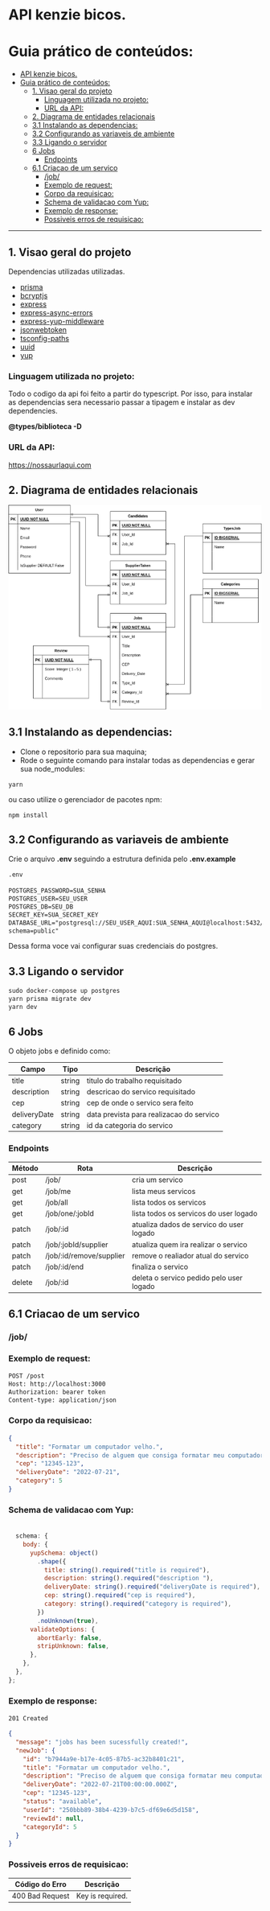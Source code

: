 <!--
    Documento reservado para documentacao das rotas:
        3 - Jobs
        4 - Review
 -->

# API kenzie bicos.

# Guia prático de conteúdos:

- [API kenzie bicos.](#api-kenzie-bicos)
- [Guia prático de conteúdos:](#guia-prático-de-conteúdos)
  - [1. Visao geral do projeto](#1-visao-geral-do-projeto)
    - [Linguagem utilizada no projeto:](#linguagem-utilizada-no-projeto)
    - [URL da API:](#url-da-api)
  - [2. Diagrama de entidades relacionais](#2-diagrama-de-entidades-relacionais)
  - [3.1 Instalando as dependencias:](#31-instalando-as-dependencias)
  - [3.2 Configurando as variaveis de ambiente](#32-configurando-as-variaveis-de-ambiente)
  - [3.3 Ligando o servidor](#33-ligando-o-servidor)
  - [6 Jobs](#6-jobs)
    - [Endpoints](#endpoints)
  - [6.1 Criacao de um servico](#61-criacao-de-um-servico)
    - [/job/](#job)
    - [Exemplo de request:](#exemplo-de-request)
    - [Corpo da requisicao:](#corpo-da-requisicao)
    - [Schema de validacao com Yup:](#schema-de-validacao-com-yup)
    - [Exemplo de response:](#exemplo-de-response)
    - [Possiveis erros de requisicao:](#possiveis-erros-de-requisicao)

---

## 1. Visao geral do projeto

Dependencias utilizadas utilizadas.

- [prisma](https://www.prisma.io/docs/getting-started/quickstart)
- [bcryptjs](https://www.npmjs.com/package/bcryptjs)
- [express](https://expressjs.com/pt-br/)
- [express-async-errors](https://www.npmjs.com/package/express-async-errors)
- [express-yup-middleware](https://www.npmjs.com/package/express-yup-middleware)
- [jsonwebtoken](https://www.npmjs.com/package/jsonwebtoken)
- [tsconfig-paths](https://www.npmjs.com/package/tsconfig-paths)
- [uuid](https://www.npmjs.com/package/uuid)
- [yup](https://www.npmjs.com/package/yup)

### Linguagem utilizada no projeto:

Todo o codigo da api foi feito a partir do typescript. Por isso, para instalar as dependencias sera necessario passar a tipagem e instalar as dev dependencies.

**@types/biblioteca -D**

### URL da API:

https://nossaurlaqui.com

## 2. Diagrama de entidades relacionais

![DER](DigramsCapstone.drawio.png)

## 3.1 Instalando as dependencias:

- Clone o repositorio para sua maquina;
- Rode o seguinte comando para instalar todas as dependencias e gerar sua node_modules:

```shell
yarn
```

ou caso utilize o gerenciador de pacotes npm:

```shell
npm install
```

## 3.2 Configurando as variaveis de ambiente

Crie o arquivo **.env** seguindo a estrutura definida pelo **.env.example**

```
.env

POSTGRES_PASSWORD=SUA_SENHA
POSTGRES_USER=SEU_USER
POSTGRES_DB=SEU_DB
SECRET_KEY=SUA_SECRET_KEY
DATABASE_URL="postgresql://SEU_USER_AQUI:SUA_SENHA_AQUI@localhost:5432/SEU_DB_AQUI?schema=public"
```

Dessa forma voce vai configurar suas credenciais do postgres.

## 3.3 Ligando o servidor

```
sudo docker-compose up postgres
yarn prisma migrate dev
yarn dev
```

## 6 Jobs

O objeto jobs e definido como:

| Campo        | Tipo   | Descrição                                |
| ------------ | ------ | ---------------------------------------- |
| title        | string | titulo do trabalho requisitado           |
| description  | string | descricao do servico requisitado         |
| cep          | string | cep de onde o servico sera feito         |
| deliveryDate | string | data prevista para realizacao do servico |
| category     | string | id da categoria do servico               |

### Endpoints

| Método | Rota                     | Descrição                                |
| ------ | ------------------------ | ---------------------------------------- |
| post   | /job/                    | cria um servico                          |
| get    | /job/me                  | lista meus servicos                      |
| get    | /job/all                 | lista todos os servicos                  |
| get    | /job/one/:jobId          | lista todos os servicos do user logado   |
| patch  | /job/:id                 | atualiza dados de servico do user logado |
| patch  | /job/:jobId/supplier     | atualiza quem ira realizar o servico     |
| patch  | /job/:id/remove/supplier | remove o realiador atual do servico      |
| patch  | /job/:id/end             | finaliza o servico                       |
| delete | /job/:id                 | deleta o servico pedido pelo user logado |

## 6.1 Criacao de um servico

### /job/

### Exemplo de request:

```
POST /post
Host: http://localhost:3000
Authorization: bearer token
Content-type: application/json
```

### Corpo da requisicao:

```json
{
  "title": "Formatar um computador velho.",
  "description": "Preciso de alguem que consiga formatar meu computador e instalar o windows 11 nele.",
  "cep": "12345-123",
  "deliveryDate": "2022-07-21",
  "category": 5
}
```

### Schema de validacao com Yup:

```javascript

  schema: {
    body: {
      yupSchema: object()
        .shape({
          title: string().required("title is required"),
          description: string().required("description "),
          deliveryDate: string().required("deliveryDate is required"),
          cep: string().required("cep is required"),
          category: string().required("category is required"),
        })
        .noUnknown(true),
      validateOptions: {
        abortEarly: false,
        stripUnknown: false,
      },
    },
  },
};
```

### Exemplo de response:

```
201 Created
```

```json
{
  "message": "jobs has been sucessfully created!",
  "newJob": {
    "id": "b7944a9e-b17e-4c05-87b5-ac32b8401c21",
    "title": "Formatar um computador velho.",
    "description": "Preciso de alguem que consiga formatar meu computador e instalar o windows 11 nele.",
    "deliveryDate": "2022-07-21T00:00:00.000Z",
    "cep": "12345-123",
    "status": "available",
    "userId": "250bbb89-38b4-4239-b7c5-df69e6d5d158",
    "reviewId": null,
    "categoryId": 5
  }
}
```

### Possiveis erros de requisicao:

| Código do Erro  | Descrição        |
| --------------- | ---------------- |
| 400 Bad Request | Key is required. |
